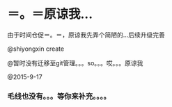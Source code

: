 # ＝。＝原谅我...

由于时间仓促＝。＝，原谅我先弄个简陋的...后续升级完善

@shiyongxin create

@暂时没有迁移至git管理。。。so。。。哎。。。原谅我

@2015-9-17

### 毛线也没有。。。等你来补充。。。。

